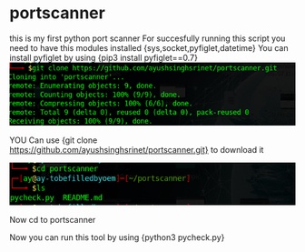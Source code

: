 # portscanner
this is my first python port scanner 
For succesfully running this script you need to have this modules installed {sys,socket,pyfiglet,datetime}
You can install pyfiglet by using {pip3 install pyfiglet==0.7} 
![Image of gitclone ](https://github.com/ayushsinghsrinet/portscanner/blob/main/gitclone.png)

YOU Can use {git clone https://github.com/ayushsinghsrinet/portscanner.git} to download it

![Image of cdto ](https://github.com/ayushsinghsrinet/portscanner/blob/main/cdto.png)

Now cd to portscanner 

Now you can run this tool by using {python3 pycheck.py}
